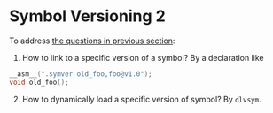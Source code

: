 # Symbol Versioning 2

To address [the questions in previous section](../symbol-versioning/README.md#questions):

1. How to link to a specific version of a symbol?
  By a declaration like

  ```c
  __asm__(".symver old_foo,foo@v1.0");
  void old_foo();
  ```

2. How to dynamically load a specific version of symbol?
  By `dlvsym`.
